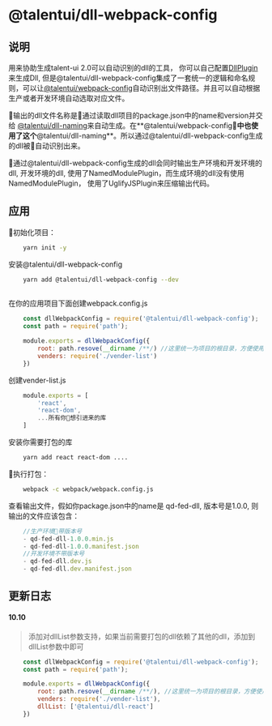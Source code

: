 # @talentui/dll-webpack-config

## 说明

用来协助生成talent-ui 2.0可以自动识别的dll的工具， 你可以自己配置[DllPlugin](https://webpack.js.org/plugins/dll-plugin/)来生成Dll, 但是@talentui/dll-webpack-config集成了一套统一的逻辑和命名规则，可以让[@talentui/webpack-config](https://github.com/talentui/webpack-config)自动识别出文件路径。并且可以自动根据生产或者开发环境自动选取对应文件。

输出的dll文件名称是通过读取dll项目的package.json中的name和version并交给 [@talentui/dll-naming](https://github.com/talentui/dll-naming)来自动生成。在**@talentui/webpack-config**中也使用了这个**@talentui/dll-naming**。所以通过@talentui/dll-webpack-config生成的dll被自动识别出来。

通过@talentui/dll-webpack-config生成的dll会同时输出生产环境和开发环境的dll, 开发环境的dll, 使用了NamedModulePlugin，而生成环境的dll没有使用NamedModulePlugin， 使用了UglifyJSPlugin来压缩输出代码。

## 应用

初始化项目：

```bash
    yarn init -y
```

安装@talentui/dll-webpack-config

```bash
    yarn add @talentui/dll-webpack-config --dev
    
```

在你的应用项目下面创建webpack.config.js

```js
    const dllWebpackConfig = require('@talentui/dll-webpack-config');
    const path = require('path');

    module.exports = dllWebpackConfig({
        root: path.resove(__dirname /**/) //这里统一为项目的根目录，方便使用统一的context,
        venders: require('./vender-list')
    })

```

创建vender-list.js

```js
    module.exports = [
        'react',
        'react-dom',
        ...所有你想引进来的库
    ]

```

安装你需要打包的库

```bash
    yarn add react react-dom ....
```

执行打包：

```bash
    webpack -c webpack/webpack.config.js
```

查看输出文件，假如你package.json中的name是 qd-fed-dll, 版本号是1.0.0, 则输出的文件应该包含：

```js
    //生产环境带版本号
    - qd-fed-dll-1.0.0.min.js
    - qd-fed-dll-1.0.0.manifest.json
    //开发环境不带版本号
    - qd-fed-dll.dev.js
    - qd-fed-dll.dev.manifest.json
```

## 更新日志

#### 10.10 

> 添加对dllList参数支持，如果当前需要打包的dll依赖了其他的dll，添加到dllList参数中即可

```js
    const dllWebpackConfig = require('@talentui/dll-webpack-config');
    const path = require('path');

    module.exports = dllWebpackConfig({
        root: path.resove(__dirname /**/), //这里统一为项目的根目录，方便使用统一的context,
        venders: require('./vender-list'),
        dllList: ['@talentui/dll-react']
    })
```